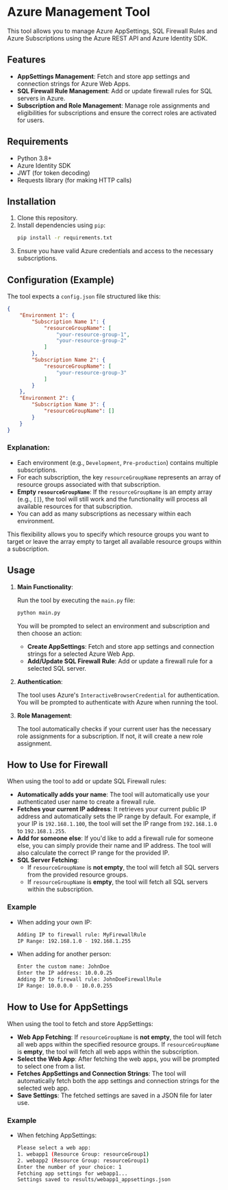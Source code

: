 # Azure Management Tool

This tool allows you to manage Azure AppSettings, SQL Firewall Rules and Azure Subscriptions using the Azure REST API and Azure Identity SDK.

## Features

- **AppSettings Management**: Fetch and store app settings and connection strings for Azure Web Apps.
- **SQL Firewall Rule Management**: Add or update firewall rules for SQL servers in Azure.
- **Subscription and Role Management**: Manage role assignments and eligibilities for subscriptions and ensure the correct roles are activated for users.

## Requirements

- Python 3.8+
- Azure Identity SDK
- JWT (for token decoding)
- Requests library (for making HTTP calls)

## Installation

1. Clone this repository.
2. Install dependencies using `pip`:
   ```bash
   pip install -r requirements.txt
   ```
3. Ensure you have valid Azure credentials and access to the necessary subscriptions.

## Configuration (Example)

The tool expects a `config.json` file structured like this:

```json
{
    "Environment 1": {
        "Subscription Name 1": {
            "resourceGroupName": [
                "your-resource-group-1",
                "your-resource-group-2"
            ]
        },
        "Subscription Name 2": {
            "resourceGroupName": [
                "your-resource-group-3"
            ]
        }
    },
    "Environment 2": {
        "Subscription Name 3": {
            "resourceGroupName": []
        }
    }
}
```

### Explanation:

- Each environment (e.g., `Development`, `Pre-production`) contains multiple subscriptions.
- For each subscription, the key `resourceGroupName` represents an array of resource groups associated with that subscription.
- **Empty `resourceGroupName`**: If the `resourceGroupName` is an empty array (e.g., `[]`), the tool will still work and the functionality will process all available resources for that subscription.
- You can add as many subscriptions as necessary within each environment.

This flexibility allows you to specify which resource groups you want to target or leave the array empty to target all available resource groups within a subscription.

## Usage

1. **Main Functionality**:

   Run the tool by executing the `main.py` file:
   ```bash
   python main.py
   ```

   You will be prompted to select an environment and subscription and then choose an action:
   - **Create AppSettings**: Fetch and store app settings and connection strings for a selected Azure Web App.
   - **Add/Update SQL Firewall Rule**: Add or update a firewall rule for a selected SQL server.

2. **Authentication**:
   
   The tool uses Azure's `InteractiveBrowserCredential` for authentication. You will be prompted to authenticate with Azure when running the tool.

3. **Role Management**:
   
   The tool automatically checks if your current user has the necessary role assignments for a subscription. If not, it will create a new role assignment.

## How to Use for Firewall

When using the tool to add or update SQL Firewall rules:

- **Automatically adds your name**: The tool will automatically use your authenticated user name to create a firewall rule.
- **Fetches your current IP address**: It retrieves your current public IP address and automatically sets the IP range by default. For example, if your IP is `192.168.1.100`, the tool will set the IP range from `192.168.1.0` to `192.168.1.255`.
- **Add for someone else**: If you'd like to add a firewall rule for someone else, you can simply provide their name and IP address. The tool will also calculate the correct IP range for the provided IP.
- **SQL Server Fetching**:
  - If `resourceGroupName` is **not empty**, the tool will fetch all SQL servers from the provided resource groups.
  - If `resourceGroupName` is **empty**, the tool will fetch all SQL servers within the subscription.

### Example

- When adding your own IP:
    ```bash
    Adding IP to firewall rule: MyFirewallRule
    IP Range: 192.168.1.0 - 192.168.1.255
    ```

- When adding for another person:
    ```bash
    Enter the custom name: JohnDoe
    Enter the IP address: 10.0.0.25
    Adding IP to firewall rule: JohnDoeFirewallRule
    IP Range: 10.0.0.0 - 10.0.0.255
    ```

## How to Use for AppSettings

When using the tool to fetch and store AppSettings:

- **Web App Fetching**:
If `resourceGroupName` is **not empty**, the tool will fetch all web apps within the specified resource groups.
If `resourceGroupName` is **empty**, the tool will fetch all web apps within the subscription.
- **Select the Web App**: After fetching the web apps, you will be prompted to select one from a list.
- **Fetches AppSettings and Connection Strings**: The tool will automatically fetch both the app settings and connection strings for the selected web app.
- **Save Settings**: The fetched settings are saved in a JSON file for later use.

### Example

- When fetching AppSettings:
    ```bash
    Please select a web app:
    1. webapp1 (Resource Group: resourceGroup1)
    2. webapp2 (Resource Group: resourceGroup1)
    Enter the number of your choice: 1
    Fetching app settings for webapp1...
    Settings saved to results/webapp1_appsettings.json
    ```